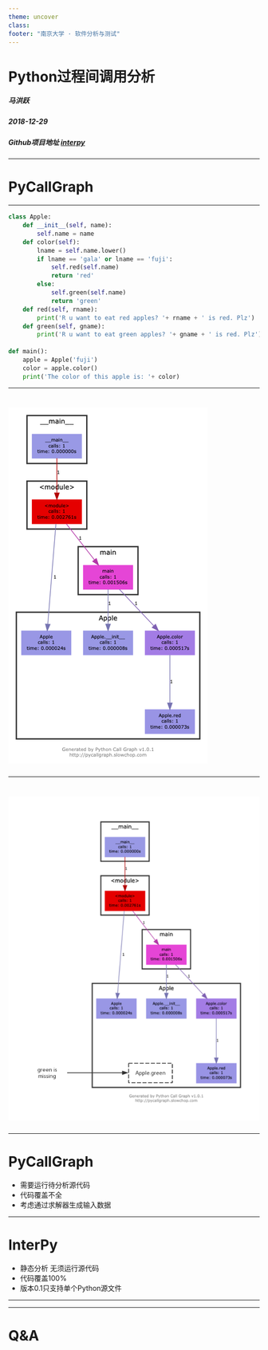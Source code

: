 ```yaml
---
theme: uncover
class:
footer: "南京大学 · 软件分析与测试"
---
```


# Python过程间调用分析

##### 马洪跃

##### 2018-12-29

##### Github项目地址 [interpy](https://github.com/bryce-ma/interpy)


---

# PyCallGraph

---

```python
class Apple:
    def __init__(self, name):
        self.name = name
    def color(self):
        lname = self.name.lower()
        if lname == 'gala' or lname == 'fuji':
            self.red(self.name)
            return 'red'
        else:
            self.green(self.name)
            return 'green'
    def red(self, rname):
        print('R u want to eat red apples? '+ rname + ' is red. Plz')
    def green(self, gname):
        print('R u want to eat green apples? '+ gname + ' is red. Plz')

def main():
    apple = Apple('fuji')
    color = apple.color()
    print('The color of this apple is: '+ color)
```

---

<!-- paginate: true -->

# ![pycallgraph](./asset/pycallgraph.png)

---

# ![pycallgragh](asset/pycallgraphapple.png)

---

# PyCallGraph

- 需要运行待分析源代码
- 代码覆盖不全
- 考虑通过求解器生成输入数据

---

# InterPy

- 静态分析 无须运行源代码
- 代码覆盖100%
- 版本0.1只支持单个Python源文件

---



---

# Q&A



